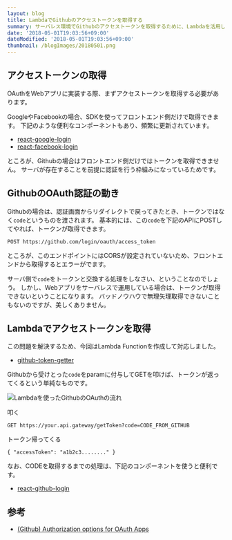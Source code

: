 ```yaml
---
layout: blog
title: LambdaでGithubのアクセストークンを取得する
summary: サーバレス環境でGithubのアクセストークンを取得するために、Lambdaを活用しました。
date: '2018-05-01T19:03:56+09:00'
dateModified: '2018-05-01T19:03:56+09:00'
thumbnail: /blogImages/20180501.png
---
```

## アクセストークンの取得

OAuthをWebアプリに実装する際、まずアクセストークンを取得する必要があります。

GoogleやFacebookの場合、SDKを使ってフロントエンド側だけで取得できます。
下記のような便利なコンポーネントもあり、頻繁に更新されています。

- [react-google-login](https://github.com/anthonyjgrove/react-google-login)
- [react-facebook-login](https://github.com/keppelen/react-facebook-login)

ところが、Githubの場合はフロントエンド側だけではトークンを取得できません。
サーバが存在することを前提に認証を行う枠組みになっているためです。

## GithubのOAuth認証の動き
Githubの場合は、認証画面からリダイレクトで戻ってきたとき、トークンではなく`code`というものを渡されます。
基本的には、この`code`を下記のAPIにPOSTしてやれば、トークンが取得できます。

```
POST https://github.com/login/oauth/access_token
```

ところが、このエンドポイントにはCORSが設定されていないため、フロントエンドから取得するとエラーがでます。

サーバ側で`code`をトークンと交換する処理をしなさい、ということなのでしょう。
しかし、Webアプリをサーバレスで運用している場合は、トークンが取得できないということになります。
バッドノウハウで無理矢理取得できないこともないのですが、美しくありません。

## Lambdaでアクセストークンを取得

この問題を解決するため、今回はLambda Functionを作成して対応しました。

- [github-token-getter](https://github.com/junkboy0315/github-token-getter)

Githubから受けとった`code`をparamに付与してGETを叩けば、トークンが返ってくるという単純なものです。

![Lambdaを使ったGithubのOAuthの流れ](/blogImages/20180501.png)

叩く
```
GET https://your.api.gateway/getToken?code=CODE_FROM_GITHUB
```

トークン帰ってくる
```
{ "accessToken": "a1b2c3........" }
```

なお、CODEを取得するまでの処理は、下記のコンポーネントを使うと便利です。
- [react-github-login](https://github.com/checkr/react-github-login)

## 参考
- [(Github) Authorization options for OAuth Apps](https://developer.github.com/apps/building-oauth-apps/authorization-options-for-oauth-apps/#web-application-flow)
